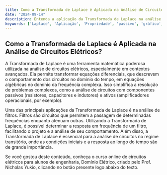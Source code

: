 ```yaml
---
title: Como a Transformada de Laplace é Aplicada na Análise de Circuitos Elétricos?
date: "2024-09-14"
description: Entenda a aplicação da Transformada de Laplace na análise avançada de circuitos elétricos.
keywords: ['Laplace', 'Aplicação', 'Propriedade', 'passivo', 'gráfico', 'Filtro']
---
```


## Como a Transformada de Laplace é Aplicada na Análise de Circuitos Elétricos?

A Transformada de Laplace é uma ferramenta matemática poderosa utilizada na análise de circuitos elétricos, especialmente em contextos avançados. Ela permite transformar equações diferenciais, que descrevem o comportamento dos circuitos no domínio do tempo, em equações algébricas no domínio da frequência complexa. Isso simplifica a resolução de problemas complexos, como a análise de circuitos com componentes passivos (resistores, capacitores e indutores) e ativos (amplificadores operacionais, por exemplo).

Uma das principais aplicações da Transformada de Laplace é na análise de filtros. Filtros são circuitos que permitem a passagem de determinadas frequências enquanto atenuam outras. Utilizando a Transformada de Laplace, é possível determinar a resposta em frequência de um filtro, facilitando o projeto e a análise de seu comportamento. Além disso, a Transformada de Laplace é essencial para a análise de circuitos no regime transitório, onde as condições iniciais e a resposta ao longo do tempo são de grande importância.

Se você gostou deste conteúdo, conheça o curso online de circuitos elétricos para alunos de engenharia, Domínio Elétrico, criado pelo Prof. Nicholas Yukio, clicando no botão presente logo abaixo do texto.